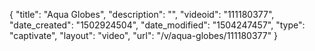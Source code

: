 {
    "title": "Aqua Globes",
    "description": "",
    "videoid": "111180377",
    "date_created": "1502924504",
    "date_modified": "1504247457",
    "type": "captivate",
    "layout": "video",
    "url": "\/v\/aqua-globes\/111180377"
}